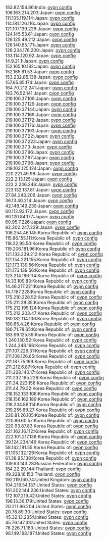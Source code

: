 183.82.154.86:India: [ovpn config](vpn/183_82_154_86.ovpn)  
106.163.214.203:Japan: [ovpn config](vpn/106_163_214_203.ovpn)  
111.105.119.114:Japan: [ovpn config](vpn/111_105_119_114.ovpn)  
114.181.126.116:Japan: [ovpn config](vpn/114_181_126_116.ovpn)  
121.107.139.226:Japan: [ovpn config](vpn/121_107_139_226.ovpn)  
124.145.53.61:Japan: [ovpn config](vpn/124_145_53_61.ovpn)  
126.125.49.212:Japan: [ovpn config](vpn/126_125_49_212.ovpn)  
126.140.85.171:Japan: [ovpn config](vpn/126_140_85_171.ovpn)  
126.234.176.200:Japan: [ovpn config](vpn/126_234_176_200.ovpn)  
133.114.120.92:Japan: [ovpn config](vpn/133_114_120_92.ovpn)  
14.9.21.1:Japan: [ovpn config](vpn/14_9_21_1.ovpn)  
152.165.10.182:Japan: [ovpn config](vpn/152_165_10_182.ovpn)  
152.165.61.53:Japan: [ovpn config](vpn/152_165_61_53.ovpn)  
153.232.85.138:Japan: [ovpn config](vpn/153_232_85_138.ovpn)  
157.65.85.174:Japan: [ovpn config](vpn/157_65_85_174.ovpn)  
164.70.212.241:Japan: [ovpn config](vpn/164_70_212_241.ovpn)  
183.76.52.141:Japan: [ovpn config](vpn/183_76_52_141.ovpn)  
219.100.37.109:Japan: [ovpn config](vpn/219_100_37_109.ovpn)  
219.100.37.129:Japan: [ovpn config](vpn/219_100_37_129.ovpn)  
219.100.37.144:Japan: [ovpn config](vpn/219_100_37_144.ovpn)  
219.100.37.169:Japan: [ovpn config](vpn/219_100_37_169.ovpn)  
219.100.37.172:Japan: [ovpn config](vpn/219_100_37_172.ovpn)  
219.100.37.176:Japan: [ovpn config](vpn/219_100_37_176.ovpn)  
219.100.37.193:Japan: [ovpn config](vpn/219_100_37_193.ovpn)  
219.100.37.22:Japan: [ovpn config](vpn/219_100_37_22.ovpn)  
219.100.37.223:Japan: [ovpn config](vpn/219_100_37_223.ovpn)  
219.100.37.3:Japan: [ovpn config](vpn/219_100_37_3.ovpn)  
219.100.37.86:Japan: [ovpn config](vpn/219_100_37_86.ovpn)  
219.100.37.87:Japan: [ovpn config](vpn/219_100_37_87.ovpn)  
219.100.37.96:Japan: [ovpn config](vpn/219_100_37_96.ovpn)  
219.102.125.124:Japan: [ovpn config](vpn/219_102_125_124.ovpn)  
220.221.49.98:Japan: [ovpn config](vpn/220_221_49_98.ovpn)  
222.2.13.125:Japan: [ovpn config](vpn/222_2_13_125.ovpn)  
222.2.246.246:Japan: [ovpn config](vpn/222_2_246_246.ovpn)  
223.132.137.81:Japan: [ovpn config](vpn/223_132_137_81.ovpn)  
27.84.243.206:Japan: [ovpn config](vpn/27_84_243_206.ovpn)  
36.13.40.214:Japan: [ovpn config](vpn/36_13_40_214.ovpn)  
42.148.149.239:Japan: [ovpn config](vpn/42_148_149_239.ovpn)  
60.112.93.172:Japan: [ovpn config](vpn/60_112_93_172.ovpn)  
60.120.84.177:Japan: [ovpn config](vpn/60_120_84_177.ovpn)  
60.95.7.226:Japan: [ovpn config](vpn/60_95_7_226.ovpn)  
92.202.247.229:Japan: [ovpn config](vpn/92_202_247_229.ovpn)  
106.254.46.145:Korea Republic of: [ovpn config](vpn/106_254_46_145.ovpn)  
115.86.155.111:Korea Republic of: [ovpn config](vpn/115_86_155_111.ovpn)  
118.32.95.50:Korea Republic of: [ovpn config](vpn/118_32_95_50.ovpn)  
119.206.181.96:Korea Republic of: [ovpn config](vpn/119_206_181_96.ovpn)  
121.133.239.212:Korea Republic of: [ovpn config](vpn/121_133_239_212.ovpn)  
121.154.221.155:Korea Republic of: [ovpn config](vpn/121_154_221_155.ovpn)  
121.173.139.56:Korea Republic of: [ovpn config](vpn/121_173_139_56.ovpn)  
121.173.139.56:Korea Republic of: [ovpn config](vpn/121_173_139_56.ovpn)  
123.214.196.114:Korea Republic of: [ovpn config](vpn/123_214_196_114.ovpn)  
14.33.109.83:Korea Republic of: [ovpn config](vpn/14_33_109_83.ovpn)  
14.46.217.221:Korea Republic of: [ovpn config](vpn/14_46_217_221.ovpn)  
14.7.167.228:Korea Republic of: [ovpn config](vpn/14_7_167_228.ovpn)  
175.210.228.52:Korea Republic of: [ovpn config](vpn/175_210_228_52.ovpn)  
175.211.38.35:Korea Republic of: [ovpn config](vpn/175_211_38_35.ovpn)  
175.212.195.124:Korea Republic of: [ovpn config](vpn/175_212_195_124.ovpn)  
175.212.203.47:Korea Republic of: [ovpn config](vpn/175_212_203_47.ovpn)  
180.182.114.106:Korea Republic of: [ovpn config](vpn/180_182_114_106.ovpn)  
180.65.4.26:Korea Republic of: [ovpn config](vpn/180_65_4_26.ovpn)  
180.71.78.65:Korea Republic of: [ovpn config](vpn/180_71_78_65.ovpn)  
183.99.125.59:Korea Republic of: [ovpn config](vpn/183_99_125_59.ovpn)  
1.240.130.52:Korea Republic of: [ovpn config](vpn/1_240_130_52.ovpn)  
1.244.248.166:Korea Republic of: [ovpn config](vpn/1_244_248_166.ovpn)  
211.107.226.31:Korea Republic of: [ovpn config](vpn/211_107_226_31.ovpn)  
211.108.126.65:Korea Republic of: [ovpn config](vpn/211_108_126_65.ovpn)  
211.187.75.199:Korea Republic of: [ovpn config](vpn/211_187_75_199.ovpn)  
211.212.6.87:Korea Republic of: [ovpn config](vpn/211_212_6_87.ovpn)  
211.228.140.17:Korea Republic of: [ovpn config](vpn/211_228_140_17.ovpn)  
211.232.195.228:Korea Republic of: [ovpn config](vpn/211_232_195_228.ovpn)  
211.34.223.156:Korea Republic of: [ovpn config](vpn/211_34_223_156.ovpn)  
211.44.79.32:Korea Republic of: [ovpn config](vpn/211_44_79_32.ovpn)  
218.152.133.108:Korea Republic of: [ovpn config](vpn/218_152_133_108.ovpn)  
218.156.162.189:Korea Republic of: [ovpn config](vpn/218_156_162_189.ovpn)  
218.234.89.114:Korea Republic of: [ovpn config](vpn/218_234_89_114.ovpn)  
219.255.69.27:Korea Republic of: [ovpn config](vpn/219_255_69_27.ovpn)  
220.81.26.105:Korea Republic of: [ovpn config](vpn/220_81_26_105.ovpn)  
220.86.60.57:Korea Republic of: [ovpn config](vpn/220_86_60_57.ovpn)  
220.93.87.83:Korea Republic of: [ovpn config](vpn/220_93_87_83.ovpn)  
221.162.16.112:Korea Republic of: [ovpn config](vpn/221_162_16_112.ovpn)  
222.101.217.138:Korea Republic of: [ovpn config](vpn/222_101_217_138.ovpn)  
39.124.234.146:Korea Republic of: [ovpn config](vpn/39_124_234_146.ovpn)  
58.142.181.55:Korea Republic of: [ovpn config](vpn/58_142_181_55.ovpn)  
61.105.132.129:Korea Republic of: [ovpn config](vpn/61_105_132_129.ovpn)  
61.38.95.138:Korea Republic of: [ovpn config](vpn/61_38_95_138.ovpn)  
109.63.143.28:Russian Federation: [ovpn config](vpn/109_63_143_28.ovpn)  
184.22.29.144:Thailand: [ovpn config](vpn/184_22_29_144.ovpn)  
49.228.16.153:Thailand: [ovpn config](vpn/49_228_16_153.ovpn)  
192.119.160.74:United Kingdom: [ovpn config](vpn/192_119_160_74.ovpn)  
104.218.54.137:United States: [ovpn config](vpn/104_218_54_137.ovpn)  
161.202.144.236:United States: [ovpn config](vpn/161_202_144_236.ovpn)  
172.107.219.42:United States: [ovpn config](vpn/172_107_219_42.ovpn)  
198.13.36.179:United States: [ovpn config](vpn/198_13_36_179.ovpn)  
20.211.96.204:United States: [ovpn config](vpn/20_211_96_204.ovpn)  
20.78.89.30:United States: [ovpn config](vpn/20_78_89_30.ovpn)  
45.32.13.235:United States: [ovpn config](vpn/45_32_13_235.ovpn)  
45.76.147.33:United States: [ovpn config](vpn/45_76_147_33.ovpn)  
76.226.71.183:United States: [ovpn config](vpn/76_226_71_183.ovpn)  
98.149.198.187:United States: [ovpn config](vpn/98_149_198_187.ovpn)  
